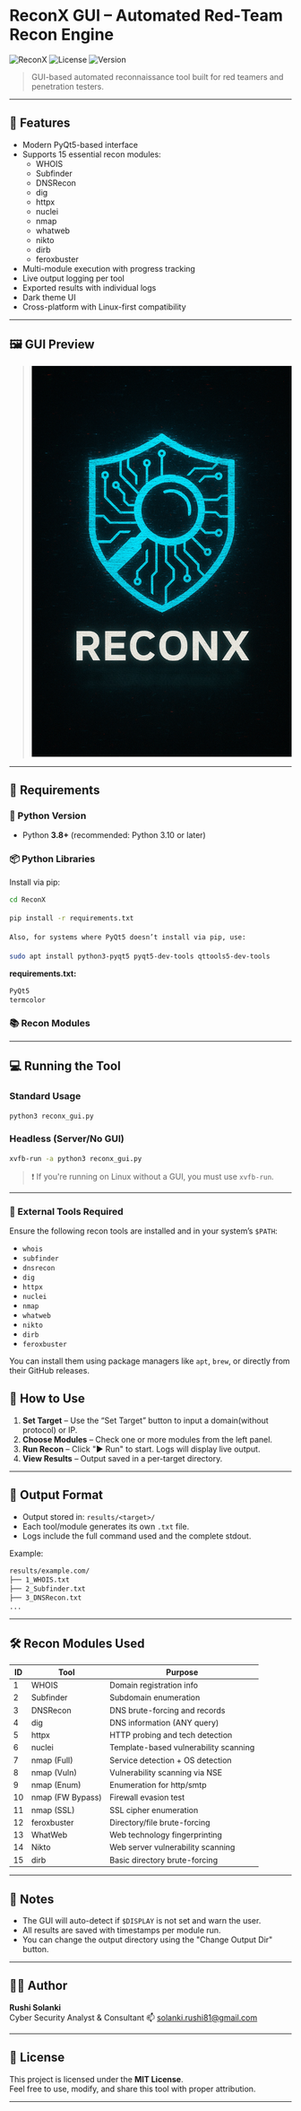
# ReconX GUI – Automated Red‑Team Recon Engine

![ReconX](https://img.shields.io/badge/python-3.8%2B-blue.svg)
![License](https://img.shields.io/badge/license-MIT-green.svg)
![Version](https://img.shields.io/badge/version-1.7.0--gui-blueviolet)

> GUI-based automated reconnaissance tool built for red teamers and penetration testers.

---

## 🚀 Features

- Modern PyQt5-based interface
- Supports 15 essential recon modules:
  - WHOIS
  - Subfinder
  - DNSRecon
  - dig
  - httpx
  - nuclei
  - nmap 
  - whatweb
  - nikto
  - dirb
  - feroxbuster
- Multi-module execution with progress tracking
- Live output logging per tool
- Exported results with individual logs
- Dark theme UI
- Cross-platform with Linux-first compatibility

---

## 🖼️ GUI Preview

> ![ReconX GUI](logo_reconx.png)

---

## 🔧 Requirements

### 🐍 Python Version

- Python **3.8+** (recommended: Python 3.10 or later)

### 📦 Python Libraries

Install via pip:

```bash
cd ReconX

pip install -r requirements.txt

Also, for systems where PyQt5 doesn’t install via pip, use:

sudo apt install python3-pyqt5 pyqt5-dev-tools qttools5-dev-tools
```

**requirements.txt:**

```
PyQt5
termcolor
```

### 📚 Recon Modules
---

## 💻 Running the Tool

### Standard Usage

```bash
python3 reconx_gui.py
```

### Headless (Server/No GUI)

```bash
xvfb-run -a python3 reconx_gui.py
```

> ❗ If you're running on Linux without a GUI, you must use `xvfb-run`.

---

### 🔨 External Tools Required

Ensure the following recon tools are installed and in your system’s `$PATH`:

- `whois`
- `subfinder`
- `dnsrecon`
- `dig`
- `httpx`
- `nuclei`
- `nmap`
- `whatweb`
- `nikto`
- `dirb`
- `feroxbuster`

You can install them using package managers like `apt`, `brew`, or directly from their GitHub releases.

## 🧪 How to Use

1. **Set Target** – Use the “Set Target” button to input a domain(without protocol) or IP.
2. **Choose Modules** – Check one or more modules from the left panel.
3. **Run Recon** – Click "▶ Run" to start. Logs will display live output.
4. **View Results** – Output saved in a per-target directory.

---

## 📁 Output Format

- Output stored in: `results/<target>/`
- Each tool/module generates its own `.txt` file.
- Logs include the full command used and the complete stdout.

Example:
```
results/example.com/
├── 1_WHOIS.txt
├── 2_Subfinder.txt
├── 3_DNSRecon.txt
...
```

---

## 🛠 Recon Modules Used

| ID  | Tool             | Purpose                                      |
|-----|------------------|----------------------------------------------|
| 1   | WHOIS            | Domain registration info                     |
| 2   | Subfinder        | Subdomain enumeration                        |
| 3   | DNSRecon         | DNS brute-forcing and records                |
| 4   | dig              | DNS information (ANY query)                  |
| 5   | httpx            | HTTP probing and tech detection              |
| 6   | nuclei           | Template-based vulnerability scanning        |
| 7   | nmap (Full)      | Service detection + OS detection             |
| 8   | nmap (Vuln)      | Vulnerability scanning via NSE               |
| 9   | nmap (Enum)      | Enumeration for http/smtp                    |
| 10  | nmap (FW Bypass) | Firewall evasion test                        |
| 11  | nmap (SSL)       | SSL cipher enumeration                       |
| 12  | feroxbuster      | Directory/file brute-forcing                 |
| 13  | WhatWeb          | Web technology fingerprinting                |
| 14  | Nikto            | Web server vulnerability scanning            |
| 15  | dirb             | Basic directory brute-forcing                |

---

## 📌 Notes

- The GUI will auto-detect if `$DISPLAY` is not set and warn the user.
- All results are saved with timestamps per module run.
- You can change the output directory using the "Change Output Dir" button.

---

## 👨‍💻 Author

**Rushi Solanki**  
Cyber Security Analyst & Consultant
📫 [solanki.rushi81@gmail.com](mailto:solanki.rushi81@gmail.com)

---

## 📄 License

This project is licensed under the **MIT License**.  
Feel free to use, modify, and share this tool with proper attribution.

---
